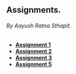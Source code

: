 ## Assignments.
###### By Aayush Ratna Sthapit.
* [**Assignment 1**](https://aayushsthapit.github.io/js-experiments/ast1/)
* [**Assignment 2**](https://aayushsthapit.github.io/js-experiments/ast2/)
* [**Assignment 3**](https://aayushsthapit.github.io/js-experiments/ast3/)
* [**Assignment 5**](https://aayushsthapit.github.io/js-experiments/ast5/)
